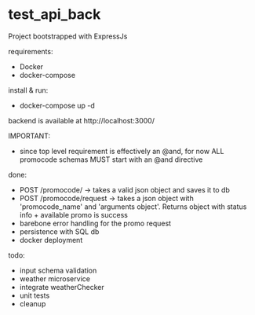 # test_api_back

Project bootstrapped with ExpressJs

requirements:
  - Docker
  - docker-compose

install & run:
  - docker-compose up -d

backend is available at http://localhost:3000/

IMPORTANT:
  - since top level requirement is effectively an @and, for now ALL promocode schemas MUST start with an @and directive
 
done:
  - POST /promocode/ -> takes a valid json object and saves it to db
  - POST /promocode/request -> takes a json object with 'promocode_name' and 'arguments object'. Returns object with status info + available promo is success
  - barebone error handling for the promo request
  - persistence with SQL db
  - docker deployment

todo:
  - input schema validation
  - weather microservice
  - integrate weatherChecker
  - unit tests
  - cleanup